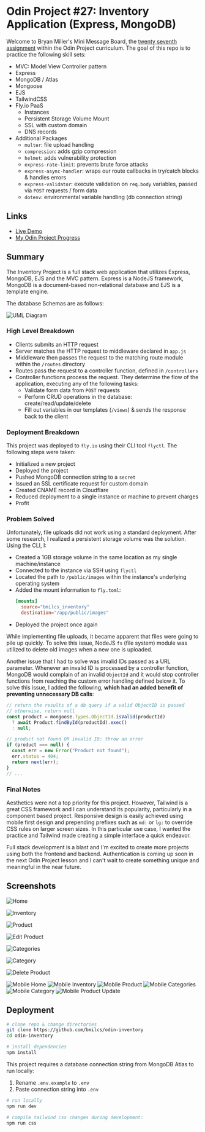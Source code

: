 # Odin Project #27: Inventory Application (Express, MongoDB)

Welcome to Bryan Miller's Mini Message Board, the [twenty seventh assignment](https://www.theodinproject.com/lessons/nodejs-inventory-application#solutions) within the Odin Project curriculum. The goal of this repo is to practice the following skill sets:

- MVC: Model View Controller pattern
- Express
- MongoDB / Atlas
- Mongoose
- EJS
- TailwindCSS
- Fly.io PaaS
  - Instances
  - Persistent Storage Volume Mount
  - SSL with custom domain
  - DNS records
- Additional Packages
  - `multer`: file upload handling
  - `compression`: adds gzip compression
  - `helmet`: adds vulnerability protection
  - `express-rate-limit`: prevents brute force attacks
  - `express-async-handler`: wraps our route callbacks in try/catch blocks & handles errors
  - `express-validator`: execute validation on `req.body` variables, passed via `POST` requests / form data
  - `dotenv`: environmental variable handling (db connection string)

## Links

- [Live Demo](https://inventory.bmilcs.com)
- [My Odin Project Progress](https://github.com/bmilcs/odin-project)

## Summary

The Inventory Project is a full stack web application that utilizes Express, MongoDB, EJS and the MVC pattern. Express is a NodeJS framework, MongoDB is a document-based non-relational database and EJS is a template engine.

The database Schemas are as follows:

![UML Diagram](screenshots/umlDiagram.png)

### High Level Breakdown

- Clients submits an HTTP request
- Server matches the HTTP request to middleware declared in `app.js`
- Middleware then passes the request to the matching route module within the `/routes` directory
- Routes pass the request to a controller function, defined in `/controllers`
- Controller functions process the request. They determine the flow of the application, executing any of the following tasks:
  - Validate form data from `POST` requests
  - Perform CRUD operations in the database: create/read/update/delete
  - Fill out variables in our templates (`/views`) & sends the response back to the client

### Deployment Breakdown

This project was deployed to `fly.io` using their CLI tool `flyctl`. The following steps were taken:

- Initialized a new project
- Deployed the project
- Pushed MongoDB connection string to a `secret`
- Issued an SSL certificate request for custom domain
- Created CNAME record in Cloudflare
- Reduced deployment to a single instance or machine to prevent charges
- Profit

### Problem Solved

Unfortunately, file uploads did not work using a standard deployment. After some research, I realized a persistent storage volume was the solution. Using the CLI, I:

- Created a 1GB storage volume in the same location as my single machine/instance
- Connected to the instance via SSH using `flyctl`
- Located the path to `/public/images` within the instance's underlying operating system
- Added the mount information to `fly.toml`:
  ```toml
  [mounts]
    source="bmilcs_inventory"
    destination="/app/public/images"
  ```
- Deployed the project once again

While implementing file uploads, it became apparent that files were going to pile up quickly. To solve this issue, NodeJS `fs` (file system) module was utilized to delete old images when a new one is uploaded.

Another issue that I had to solve was invalid IDs passed as a URL parameter. Whenever an invalid ID is processed by a controller function, MongoDB would complain of an invalid `ObjectId` and it would stop controller functions from reaching the custom error handling defined below it. To solve this issue, I added the following, **which had an added benefit of preventing unnecessary DB calls**:

```js
// return the results of a db query if a valid ObjectID is passed
// otherwise, return null
const product = mongoose.Types.ObjectId.isValid(productId)
  ? await Product.findById(productId).exec()
  : null;

// product not found OR invalid ID: throw an error
if (product === null) {
  const err = new Error("Product not found");
  err.status = 404;
  return next(err);
}
// ...
```

### Final Notes

Aesthetics were not a top priority for this project. However, Tailwind is a great CSS framework and I can understand its popularity, particularly in a component based project. Responsive design is easily achieved using mobile first design and prepending prefixes such as `md:` or `lg:` to override CSS rules on larger screen sizes. In this particular use case, I wanted the practice and Tailwind made creating a simple interface a quick endeavor.

Full stack development is a blast and I'm excited to create more projects using both the frontend and backend. Authentication is coming up soon in the next Odin Project lesson and I can't wait to create something unique and meaningful in the near future.

## Screenshots

![Home](screenshots/home.png)

![Inventory](screenshots/inventory.png)

![Product](screenshots/product.png)

![Edit Product](screenshots/product-edit.png)

![Categories](screenshots/categories.png)

![Category](screenshots/category.png)

![Delete Product](screenshots/product-delete.png)

![Mobile Home](screenshots/home-mobile.png)
![Mobile Inventory](screenshots/inventory-mobile.png)
![Mobile Product](screenshots/product-mobile.png)
![Mobile Categories](screenshots/categories-mobile.png)
![Mobile Category](screenshots/category-mobile.png)
![Mobile Product Update](screenshots/product-update-mobile.png)

## Deployment

```sh
# clone repo & change directories
git clone https://github.com/bmilcs/odin-inventory
cd odin-inventory

# install dependencies
npm install
```

This project requires a database connection string from MongoDB Atlas to run locally:

1. Rename `.env.example` to `.env`
2. Paste connection string into `.env`

```sh
# run locally
npm run dev

# compile tailwind css changes during development:
npm run css
```
